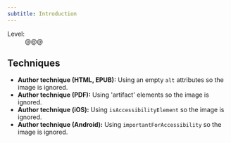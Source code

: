 ```yaml
---
subtitle: Introduction
---
```


<dl class="method-card">
  <div>
    <dt>Level:</dt>
    <dd>@@@</dd>
  </div>
</dl>

## Techniques

* **Author technique (HTML, EPUB):** Using an empty ```alt``` attributes so the image is ignored.
* **Author technique (PDF):** Using 'artifact' elements so the image is ignored.
* **Author technique (iOS):** Using ```isAccessibilityElement``` so the image is ignored.
* **Author technique (Android):** Using ```importantForAccessibility``` so the image is ignored.